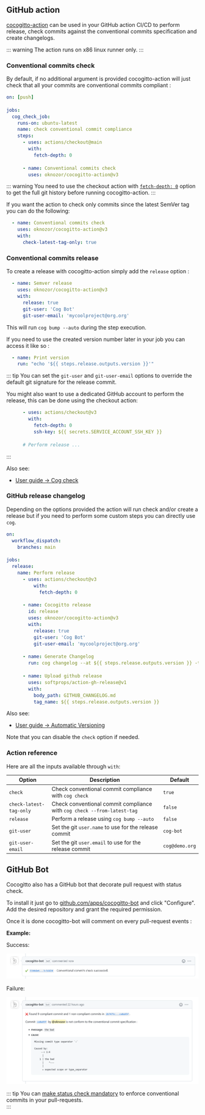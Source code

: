 ## GitHub action

[cocogitto-action](https://github.com/cocogitto/cocogitto-action) can be used in your GitHub action CI/CD to perform release,
check commits against the conventional commits specification and create changelogs. 

::: warning
The action runs on x86 linux runner only. 
:::

### Conventional commits check

By default, if no additional argument is provided cocogitto-action will just check that all your commits are conventional
commits compliant : 
```yaml
on: [push]

jobs:
  cog_check_job:
    runs-on: ubuntu-latest
    name: check conventional commit compliance
    steps:
      - uses: actions/checkout@main
        with:
          fetch-depth: 0

      - name: Conventional commits check
        uses: oknozor/cocogitto-action@v3
```

::: warning
You need to use the checkout action with 
[`fetch-depth: 0`](https://github.com/actions/checkout#fetch-all-history-for-all-tags-and-branches) option to get the 
full git history before running cocogitto-action. 
:::

If you want the action to check only commits since the latest SemVer tag you can do the following: 
```yaml
  - name: Conventional commits check
    uses: oknozor/cocogitto-action@v3
    with:
      check-latest-tag-only: true
```

### Conventional commits release

To create a release with cocogitto-action simply add the `release` option : 

```yaml
  - name: Semver release
    uses: oknozor/cocogitto-action@v3
    with:
      release: true
      git-user: 'Cog Bot'
      git-user-email: 'mycoolproject@org.org'
```

This will run `cog bump --auto` during the step execution. 

If you need to use the created version number later in your job you can access it like so : 
```yaml
  - name: Print version
    run: "echo '${{ steps.release.outputs.version }}'"
```
::: tip
You can set the `git-user` and `git-user-email` options to override the default git signature 
for the release commit.

You might also want to use a dedicated GitHub account to perform the release, this can be done using the checkout action:
```yaml
      - uses: actions/checkout@v3
        with:
          fetch-depth: 0
          ssh-key: ${{ secrets.SERVICE_ACCOUNT_SSH_KEY }}
          
      # Perform release ... 
```
:::

Also see:
* [User guide -> Cog check](../guide/#check-commit-history)

### GitHub release changelog

Depending on the options provided the action will run check and/or create a release but if you need to perform some custom steps
you can directly use `cog`. 

```yaml
on:
  workflow_dispatch:
    branches: main
    
jobs:
  release:
    name: Perform release
      - uses: actions/checkout@v3
          with:
            fetch-depth: 0

      - name: Cocogitto release
        id: release
        uses: oknozor/cocogitto-action@v3
        with:
          release: true
          git-user: 'Cog Bot'
          git-user-email: 'mycoolproject@org.org'

      - name: Generate Changelog
        run: cog changelog --at ${{ steps.release.outputs.version }} -t full_hash > GITHUB_CHANGELOG.md

      - name: Upload github release
        uses: softprops/action-gh-release@v1
        with:
          body_path: GITHUB_CHANGELOG.md
          tag_name: ${{ steps.release.outputs.version }}
```

Also see:
* [User guide -> Automatic Versioning](../guide/#auto-bump)


Note that you can disable the `check` option if needed.

###  Action reference

Here are all the inputs available through `with`:

| Option                  | Description                                                                | Default    |
| -------------------     | -------------------------------------------------------------------------- | -------    |
| `check`                 | Check conventional commit compliance with `cog check`                      |   `true`   |
| `check-latest-tag-only` | Check conventional commit compliance with `cog check --from-latest-tag`    |   `false`  |
| `release`               | Perform a release using `cog bump --auto`                                  |   `false`  |
| `git-user`              | Set the git `user.name` to use for the release commit                      |   `cog-bot`|
| `git-user-email`        | Set the git `user.email` to use for the release commit                     |  `cog@demo.org`|

## GitHub Bot

Cocogitto also has a GitHub bot that decorate pull request with status check. 

To install it just go to [github.com/apps/cocogitto-bot](https://github.com/apps/cocogitto-bot) and click "Configure".
Add the desired repository and grant the required permission.

Once it is done cocogitto-bot will comment on every pull-request events : 

**Example:**

Success: 

![cocogitto bot success example](./cog-bot-ok.png)

Failure:

![cocogitto bot failure example](./cog-bot-ko.png)

::: tip 
You can [make status check mandatory](https://docs.github.com/en/repositories/configuring-branches-and-merges-in-your-repository/defining-the-mergeability-of-pull-requests/troubleshooting-required-status-checks) 
to enforce conventional commits in your  pull-requests.  
:::
